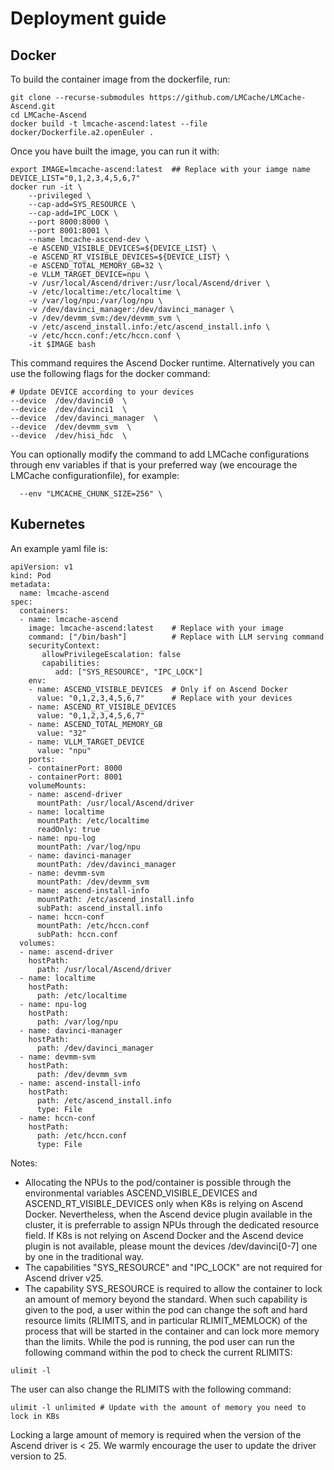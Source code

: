 ﻿
# Deployment guide

## Docker
<!-- Pull pre built image-->
To build the container image from the dockerfile, run: 
```
git clone --recurse-submodules https://github.com/LMCache/LMCache-Ascend.git
cd LMCache-Ascend
docker build -t lmcache-ascend:latest --file docker/Dockerfile.a2.openEuler .
```
Once you have built the image, you can run it with:
```
export IMAGE=lmcache-ascend:latest  ## Replace with your iamge name
DEVICE_LIST="0,1,2,3,4,5,6,7"
docker run -it \
    --privileged \
    --cap-add=SYS_RESOURCE \
    --cap-add=IPC_LOCK \
    --port 8000:8000 \
    --port 8001:8001 \
    --name lmcache-ascend-dev \
    -e ASCEND_VISIBLE_DEVICES=${DEVICE_LIST} \
    -e ASCEND_RT_VISIBLE_DEVICES=${DEVICE_LIST} \
    -e ASCEND_TOTAL_MEMORY_GB=32 \
    -e VLLM_TARGET_DEVICE=npu \
    -v /usr/local/Ascend/driver:/usr/local/Ascend/driver \
    -v /etc/localtime:/etc/localtime \
    -v /var/log/npu:/var/log/npu \
    -v /dev/davinci_manager:/dev/davinci_manager \
    -v /dev/devmm_svm:/dev/devmm_svm \
    -v /etc/ascend_install.info:/etc/ascend_install.info \
    -v /etc/hccn.conf:/etc/hccn.conf \
    -it $IMAGE bash
```
This command requires the Ascend Docker runtime. Alternatively you can use the following flags for the docker command:
```
# Update DEVICE according to your devices
--device  /dev/davinci0  \
--device  /dev/davinci1  \
--device  /dev/davinci_manager  \
--device  /dev/devmm_svm  \
--device  /dev/hisi_hdc  \
```
You can optionally modify the command to add LMCache configurations through env variables if that is your preferred way (we encourage the LMCache configurationfile), for example:
```
  --env "LMCACHE_CHUNK_SIZE=256" \
```
## Kubernetes
An example yaml file is:
```
apiVersion: v1
kind: Pod
metadata:
  name: lmcache-ascend
spec:
  containers:
  - name: lmcache-ascend
    image: lmcache-ascend:latest	# Replace with your image
    command: ["/bin/bash"]			# Replace with LLM serving command
    securityContext:
       allowPrivilegeEscalation: false
       capabilities:
          add: ["SYS_RESOURCE", "IPC_LOCK"]
    env:
    - name: ASCEND_VISIBLE_DEVICES  # Only if on Ascend Docker
      value: "0,1,2,3,4,5,6,7"		# Replace with your devices
    - name: ASCEND_RT_VISIBLE_DEVICES
      value: "0,1,2,3,4,5,6,7"
    - name: ASCEND_TOTAL_MEMORY_GB
      value: "32"
    - name: VLLM_TARGET_DEVICE
      value: "npu"
    ports:
    - containerPort: 8000
    - containerPort: 8001
    volumeMounts:
    - name: ascend-driver
      mountPath: /usr/local/Ascend/driver
    - name: localtime
      mountPath: /etc/localtime
      readOnly: true
    - name: npu-log
      mountPath: /var/log/npu
    - name: davinci-manager
      mountPath: /dev/davinci_manager
    - name: devmm-svm
      mountPath: /dev/devmm_svm
    - name: ascend-install-info
      mountPath: /etc/ascend_install.info
      subPath: ascend_install.info
    - name: hccn-conf
      mountPath: /etc/hccn.conf
      subPath: hccn.conf
  volumes:
  - name: ascend-driver
    hostPath:
      path: /usr/local/Ascend/driver
  - name: localtime
    hostPath:
      path: /etc/localtime
  - name: npu-log
    hostPath:
      path: /var/log/npu
  - name: davinci-manager
    hostPath:
      path: /dev/davinci_manager
  - name: devmm-svm
    hostPath:
      path: /dev/devmm_svm
  - name: ascend-install-info
    hostPath:
      path: /etc/ascend_install.info
      type: File
  - name: hccn-conf
    hostPath:
      path: /etc/hccn.conf
      type: File
```

Notes:
* Allocating the NPUs to the pod/container is possible through the environmental variables ASCEND_VISIBLE_DEVICES and ASCEND_RT_VISIBLE_DEVICES only when K8s is relying on Ascend Docker. Nevertheless, when the Ascend device plugin available in the cluster, it is preferrable to assign NPUs through the dedicated resource field. If K8s is not relying on Ascend Docker and the Ascend device plugin is not available, please mount the devices /dev/davinci[0-7] one by one in the traditional way.
* The capabilities "SYS_RESOURCE" and "IPC_LOCK" are not required for Ascend driver v25.
* The capability SYS_RESOURCE is required to allow the container to lock an amount of memory beyond the standard. When such capability is given to the pod, a user within the pod can change the soft and hard resource limits (RLIMITS, and in particular RLIMIT_MEMLOCK) of the process that will be started in the container and can lock more memory than the limits.
While the pod is running, the pod user can run the following command within the pod to check the current RLIMITS:
```
ulimit -l
```
The user can also change the RLIMITS with the following command:
```
ulimit -l unlimited # Update with the amount of memory you need to lock in KBs
```
Locking a large amount of memory is required when the version of the Ascend driver is < 25. We warmly encourage the user to update the driver version to 25. 


